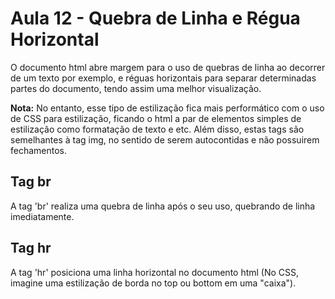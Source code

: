 # Aula 12 - Quebra de Linha e Régua Horizontal
O documento html abre margem para o uso de quebras de linha ao decorrer de um texto por exemplo, e réguas horizontais 
para separar determinadas partes do documento, tendo assim uma melhor visualização. 

**Nota:** No entanto, esse tipo de estilização fica mais performático com o uso de CSS para estilização, ficando o 
html a par de elementos simples de estilização como formatação de texto e etc. Além disso, estas tags são semelhantes 
à tag img, no sentido de serem autocontidas e não possuirem fechamentos.

## Tag br
A tag 'br' realiza uma quebra de linha após o seu uso, quebrando de linha imediatamente.

## Tag hr
A tag 'hr' posiciona uma linha horizontal no documento html (No CSS, imagine uma estilização de borda no top ou 
bottom em uma "caixa").